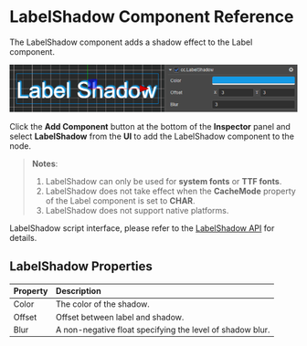 # LabelShadow Component Reference

The LabelShadow component adds a shadow effect to the Label component.

![label-shadow](label/label-shadow.png)

Click the **Add Component** button at the bottom of the **Inspector** panel and select **LabelShadow** from the **UI** to add the LabelShadow component to the node.

> **Notes**:
>
> 1. LabelShadow can only be used for **system fonts** or **TTF fonts**.
> 2. LabelShadow does not take effect when the **CacheMode** property of the Label component is set to **CHAR**.
> 3. LabelShadow does not support native platforms.

LabelShadow script interface, please refer to the [LabelShadow API](https://docs.cocos.com/creator/3.4/api/api/en/classes/ui.labelshadow.html) for details.

## LabelShadow Properties

| Property | Description |
| :--------- | :---------- |
| Color  | The color of the shadow. |
| Offset | Offset between label and shadow. |
| Blur   | A non-negative float specifying the level of shadow blur. |
